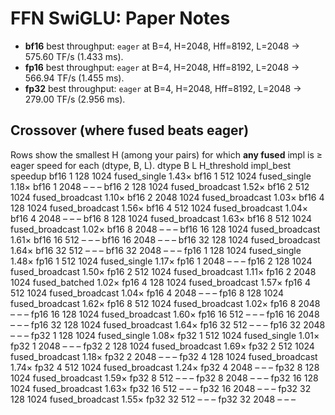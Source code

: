 # FFN SwiGLU: Paper Notes

- **bf16** best throughput: `eager` at B=4, H=2048, Hff=8192, L=2048 → 575.60 TF/s (1.433 ms).
- **fp16** best throughput: `eager` at B=4, H=2048, Hff=8192, L=2048 → 566.94 TF/s (1.455 ms).
- **fp32** best throughput: `eager` at B=4, H=2048, Hff=8192, L=2048 → 279.00 TF/s (2.956 ms).

## Crossover (where fused beats eager)
Rows show the smallest H (among your pairs) for which **any fused** impl is ≥ eager speed for each (dtype, B, L).
dtype  B    L H_threshold       impl_best speedup
 bf16  1  128        1024    fused_single   1.43×
 bf16  1  512        1024    fused_single   1.18×
 bf16  1 2048           –               –       –
 bf16  2  128        1024 fused_broadcast   1.52×
 bf16  2  512        1024 fused_broadcast   1.10×
 bf16  2 2048        1024 fused_broadcast   1.03×
 bf16  4  128        1024 fused_broadcast   1.56×
 bf16  4  512        1024 fused_broadcast   1.04×
 bf16  4 2048           –               –       –
 bf16  8  128        1024 fused_broadcast   1.63×
 bf16  8  512        1024 fused_broadcast   1.02×
 bf16  8 2048           –               –       –
 bf16 16  128        1024 fused_broadcast   1.61×
 bf16 16  512           –               –       –
 bf16 16 2048           –               –       –
 bf16 32  128        1024 fused_broadcast   1.64×
 bf16 32  512           –               –       –
 bf16 32 2048           –               –       –
 fp16  1  128        1024    fused_single   1.48×
 fp16  1  512        1024    fused_single   1.17×
 fp16  1 2048           –               –       –
 fp16  2  128        1024 fused_broadcast   1.50×
 fp16  2  512        1024 fused_broadcast   1.11×
 fp16  2 2048        1024   fused_batched   1.02×
 fp16  4  128        1024 fused_broadcast   1.57×
 fp16  4  512        1024 fused_broadcast   1.04×
 fp16  4 2048           –               –       –
 fp16  8  128        1024 fused_broadcast   1.62×
 fp16  8  512        1024 fused_broadcast   1.02×
 fp16  8 2048           –               –       –
 fp16 16  128        1024 fused_broadcast   1.60×
 fp16 16  512           –               –       –
 fp16 16 2048           –               –       –
 fp16 32  128        1024 fused_broadcast   1.64×
 fp16 32  512           –               –       –
 fp16 32 2048           –               –       –
 fp32  1  128        1024    fused_single   1.08×
 fp32  1  512        1024    fused_single   1.01×
 fp32  1 2048           –               –       –
 fp32  2  128        1024 fused_broadcast   1.69×
 fp32  2  512        1024 fused_broadcast   1.18×
 fp32  2 2048           –               –       –
 fp32  4  128        1024 fused_broadcast   1.74×
 fp32  4  512        1024 fused_broadcast   1.24×
 fp32  4 2048           –               –       –
 fp32  8  128        1024 fused_broadcast   1.59×
 fp32  8  512           –               –       –
 fp32  8 2048           –               –       –
 fp32 16  128        1024 fused_broadcast   1.63×
 fp32 16  512           –               –       –
 fp32 16 2048           –               –       –
 fp32 32  128        1024 fused_broadcast   1.55×
 fp32 32  512           –               –       –
 fp32 32 2048           –               –       –